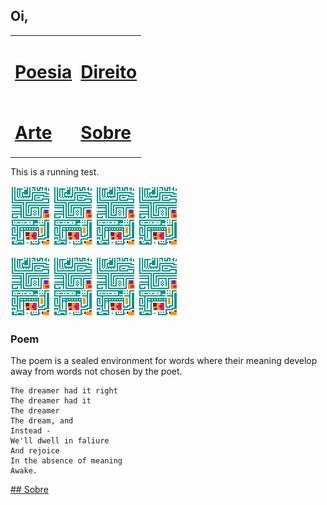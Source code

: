 ## Oi,

<table style="width:100%">
  <tr>
    <td>
      <h1><a href="www.google.com">Poesia</a></h1>
    </td>
    <td>
      <h1><a href="www.google.com">Direito</a></h1>
    </td>
  </tr>
  <tr>
    <td>
      <h1><a href="www.google.com">Arte</a></h1>
    </td>
    <td>
      <h1><a href="www.google.com">Sobre</a></h1>
    </td>
  </tr>
</table>

This is a running test.

![img](/assets/images/tokens/ChipCard2x.gif) ![img](/assets/images/tokens/ChipCard2x.gif) ![img](/assets/images/tokens/ChipCard2x.gif) ![img](/assets/images/tokens/ChipCard2x.gif)

![img](/assets/images/tokens/ChipCard2x.gif) ![img](/assets/images/tokens/ChipCard2x.gif) ![img](/assets/images/tokens/ChipCard2x.gif) ![img](/assets/images/tokens/ChipCard2x.gif)

### Poem

The poem is a sealed environment for words where their meaning develop away from words not chosen by the poet.

```
The dreamer had it right
The dreamer had it
The dreamer
The dream, and
Instead -
We'll dwell in faliure
And rejoice
In the absence of meaning
Awake.
```

[## Sobre](https://lucasperesbet.github.io/home/about/)
